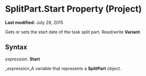 
# SplitPart.Start Property (Project)

 **Last modified:** July 28, 2015

Gets or sets the start date of the task split part. Read/write  **Variant**.

## Syntax

 _expression_. **Start**

 _expression_A variable that represents a  **SplitPart** object.


